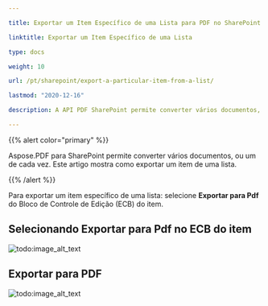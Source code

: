 ```yaml
---

title: Exportar um Item Específico de uma Lista para PDF no SharePoint

linktitle: Exportar um Item Específico de uma Lista

type: docs

weight: 10

url: /pt/sharepoint/export-a-particular-item-from-a-list/

lastmod: "2020-12-16"

description: A API PDF SharePoint permite converter vários documentos, ou um de cada vez para PDF, como mostrado neste artigo.

---
```




{{% alert color="primary" %}}



Aspose.PDF para SharePoint permite converter vários documentos, ou um de cada vez. Este artigo mostra como exportar um item de uma lista.



{{% /alert %}}



Para exportar um item específico de uma lista: selecione **Exportar para Pdf** do Bloco de Controle de Edição (ECB) do item.



## **Selecionando Exportar para Pdf no ECB do item**



![todo:image_alt_text](export-a-particular-item-from-a-list_1.png)







## **Exportar para PDF**



![todo:image_alt_text](export-a-particular-item-from-a-list_2.png)